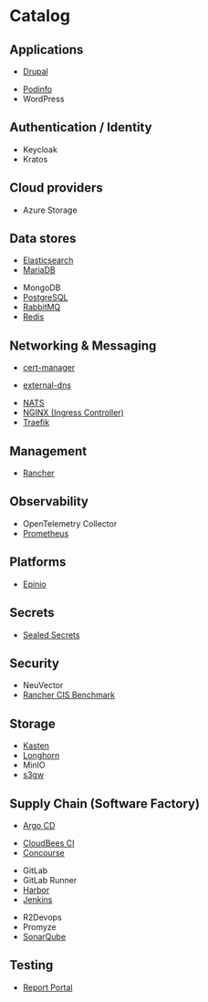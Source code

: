 # Catalog

## Applications

* [Drupal](drupal)
<!-- * [HobbyFarm](hobbyfarm) -->
* [Podinfo](podinfo)
* WordPress

## Authentication / Identity

* Keycloak
* Kratos

## Cloud providers

* Azure Storage
<!-- * [Outscale](outscale) -->

## Data stores

* [Elasticsearch](elasticsearch)
* [MariaDB](mariadb)
<!-- * [memcached](memcached) -->
* MongoDB
* [PostgreSQL](postgresql)
* [RabbitMQ](rabbitmq)
* [Redis](redis)

## Networking & Messaging

* [cert-manager](cert-manager)
<!-- * [Consul](consul) -->
* [external-dns](external-dns)
<!-- * [HAProxy](haproxy)
* [Istio](istio)
* [Kafka](kafka)
* [Kong](kong) -->
<!-- * [Linkerd](linkerd)
* [MetalLB](metallb)
* [MQTT](mqtt) -->
* [NATS](nats)
* [NGINX (Ingress Controller)](ingress-nginx)
* [Traefik](traefik)

## Management

* [Rancher](rancher)

## Observability

<!-- * [Elastic Stack](elastic-stack) -->
* OpenTelemetry Collector
* [Prometheus](prometheus)
<!-- * Splunk -->

## Platforms

* [Epinio](epinio)

## Secrets

* [Sealed Secrets](sealed-secrets)

## Security

* NeuVector
* [Rancher CIS Benchmark](rancher-cis-benchmark)

<!-- * Serverless
* [Knative](knative) -->

## Storage

* [Kasten](kasten)
* [Longhorn](longhorn)
* MinIO
* [s3gw](s3gw)

## Supply Chain (Software Factory)

* [Argo CD](argo-cd)
<!-- * [Argo Rollouts](argo-rollouts)
* [Artifactory](artifactory)
* [Azure DevOps Agent](azure-devops-agent) -->
* [CloudBees CI](cloudbees-ci)
* [Concourse](concourse)
<!-- * [Drone](drone) -->
* GitLab
* GitLab Runner
* [Harbor](harbor)
* [Jenkins](jenkins)
<!-- * [Jira](jira)
* [Nexus](nexus) -->
* R2Devops
* Promyze
* [SonarQube](sonarqube)
<!-- * [Tekton](tekton) -->

## Testing

* [Report Portal](reportportal)
